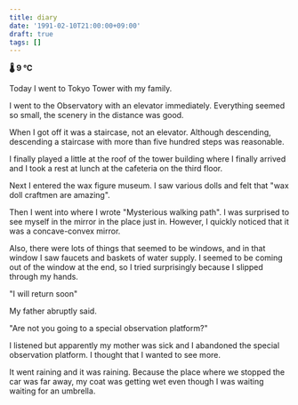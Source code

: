 ```yaml
---
title: diary
date: '1991-02-10T21:00:00+09:00'
draft: true
tags: []
---
```


**🌡 9 ℃**

Today I went to Tokyo Tower with my family.

I went to the Observatory with an elevator immediately. Everything seemed so small, the scenery in the distance was good.

When I got off it was a staircase, not an elevator. Although descending, descending a staircase with more than five hundred steps was reasonable.

I finally played a little at the roof of the tower building where I finally arrived and I took a rest at lunch at the cafeteria on the third floor.

Next I entered the wax figure museum. I saw various dolls and felt that "wax doll craftmen are amazing".

Then I went into where I wrote "Mysterious walking path". I was surprised to see myself in the mirror in the place just in. However, I quickly noticed that it was a concave-convex mirror.

Also, there were lots of things that seemed to be windows, and in that window I saw faucets and baskets of water supply. I seemed to be coming out of the window at the end, so I tried surprisingly because I slipped through my hands.

"I will return soon"

My father abruptly said.

"Are not you going to a special observation platform?"

I listened but apparently my mother was sick and I abandoned the special observation platform. I thought that I wanted to see more.

It went raining and it was raining. Because the place where we stopped the car was far away, my coat was getting wet even though I was waiting waiting for an umbrella.
